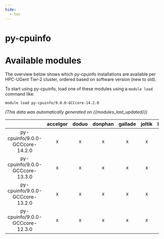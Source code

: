 ```yaml
---
hide:
  - toc
---
```


py-cpuinfo
==========

# Available modules


The overview below shows which py-cpuinfo installations are available per HPC-UGent Tier-2 cluster, ordered based on software version (new to old).

To start using py-cpuinfo, load one of these modules using a `module load` command like:

```shell
module load py-cpuinfo/9.0.0-GCCcore-14.2.0
```

*(This data was automatically generated on {{modules_last_updated}})*

| |accelgor|doduo|donphan|gallade|joltik|litleo|shinx|
| :---: | :---: | :---: | :---: | :---: | :---: | :---: | :---: |
|py-cpuinfo/9.0.0-GCCcore-14.2.0|x|x|x|x|x|x|x|
|py-cpuinfo/9.0.0-GCCcore-13.3.0|x|x|x|x|x|x|x|
|py-cpuinfo/9.0.0-GCCcore-13.2.0|x|x|x|x|x|x|x|
|py-cpuinfo/9.0.0-GCCcore-12.3.0|x|x|x|x|x|x|x|
